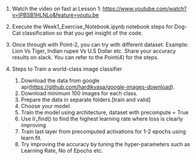    1. Watch the video on fast ai Lesson 1: https://www.youtube.com/watch?v=IPBSB1HLNLo&feature=youtu.be

   2. Execute the Week1_Exercise_Notebook.ipynb notebook steps for Dog-Cat classification so that you get insight of the code.

   3. Once through with Point-2, you can try with different dataset. 
   Example: Lion Vs Tiger, Indian rupee Vs U.S Dollar etc.
   Share your accuracy results on slack.
   You can refer to the Point(4) for the steps.

  4. Steps to Train a world-class image classifier
      1. Download the data from google api(https://github.com/hardikvasa/google-images-download).
      2. Download minimum 100 images for each class.
      3. Prepare the data in separate folders.[train and valid] 
      4. Choose your model.
      5. Train the model using architecture, dataset with precompute = True
      6. Use lr_find() to find the highest learning rate where loss is clearly improving
      7. Train last layer from precomputed activations for 1-2 epochs using learn.fit.
      8. Try improving the accuracy by tuning the hyper-parameters such as Learning Rate, No of Epochs etc.
  

